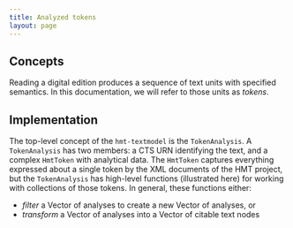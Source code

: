 ```yaml
---
title: Analyzed tokens
layout: page
---
```



## Concepts

Reading a digital edition produces a sequence of text units with specified semantics.  In this documentation, we will refer to those units as *tokens*.


## Implementation

The top-level concept of the `hmt-textmodel` is the `TokenAnalysis`.  A `TokenAnalysis` has two members: a CTS URN identifying the text, and a complex `HmtToken` with analytical data. The `HmtToken` captures everything expressed about a single token by the XML documents of the HMT project, but the `TokenAnalysis`  has high-level functions (illustrated here) for working with collections of those tokens.  In general, these functions either:

-   *filter* a Vector of analyses to create a new Vector of analyses, or
-   *transform* a Vector of analyses into a Vector of citable text nodes
